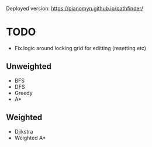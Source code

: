 Deployed version: https://pianomyn.github.io/pathfinder/
<br />

# TODO

- Fix logic around locking grid for editting (resetting etc)

## Unweighted

- BFS
- DFS
- Greedy
- A\*

## Weighted

- Djikstra
- Weighted A\*
